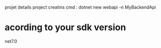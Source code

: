 projet details
project creatins cmd : dotnet new webapi -n MyBackendApi

# acording to your sdk version
<TargetFramework>net7.0</TargetFramework>
<PackageReference Include="Microsoft.AspNetCore.OpenApi" Version="7.0.10" />
